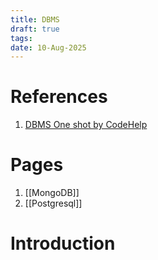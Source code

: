 ```yaml
---
title: DBMS
draft: true
tags: 
date: 10-Aug-2025
---
```

# References
1. [DBMS One shot by CodeHelp](https://www.youtube.com/watch?v=dl00fOOYLOM&t=23721s&pp=ygUNZGJtcyBvbmUgc2hvdA%3D%3D)

# Pages
1. [[MongoDB]]
2. [[Postgresql]]
# Introduction
